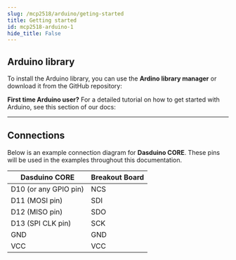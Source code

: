 ```yaml
---
slug: /mcp2518/arduino/geting-started 
title: Getting started
id: mcp2518-arduino-1 
hide_title: False
---
```


## Arduino library

To install the Arduino library, you can use the **Ardino library manager** or download it from the GitHub repository:
<QuickLink  
  title="CAN Transceiver MCP2518 board Arduino library"  
  description="CAN Bus Breakout with MCP2518 Soldered Arduino Library"  
  url="https://github.com/SolderedElectronics/Soldered-CAN-Bus-Breakout-MCP2518-Arduino-Library"  
/>  

<InfoBox>

**First time Arduino user?** For a detailed tutorial on how to get started with Arduino, see this section of our docs:

<QuickLink  
  title="Getting started with Arduino"  
  description="A full, comprehensive tutorial on how to fully set up and upload code for the first time on an Arduino board, from scratch!"  
  url="/documentation/arduino/quick-start-guide"  
/>  

</InfoBox>

---

## Connections

Below is an example connection diagram for **Dasduino CORE**. These pins will be used in the examples throughout this documentation.

| **Dasduino CORE** 	| **Breakout Board** 	|
|---	|---	|
| D10 (or any GPIO pin) 	| NCS 	|
| D11 (MOSI pin) 	| SDI 	|
| D12 (MISO pin) 	| SDO 	|
| D13 (SPI CLK pin) 	| SCK 	|
| GND 	| GND 	|
| VCC 	| VCC 	|